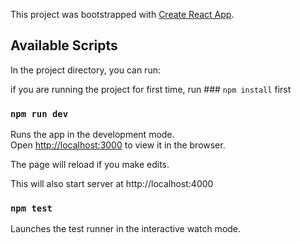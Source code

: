 This project was bootstrapped with [Create React App](https://github.com/facebook/create-react-app).

## Available Scripts

In the project directory, you can run:

if you are running the project for first time, run ### `npm install` first

### `npm run dev`

Runs the app in the development mode.<br>
Open [http://localhost:3000](http://localhost:3000) to view it in the browser.

The page will reload if you make edits.<br>

This will also start server at http://localhost:4000

### `npm test`

Launches the test runner in the interactive watch mode.<br>
